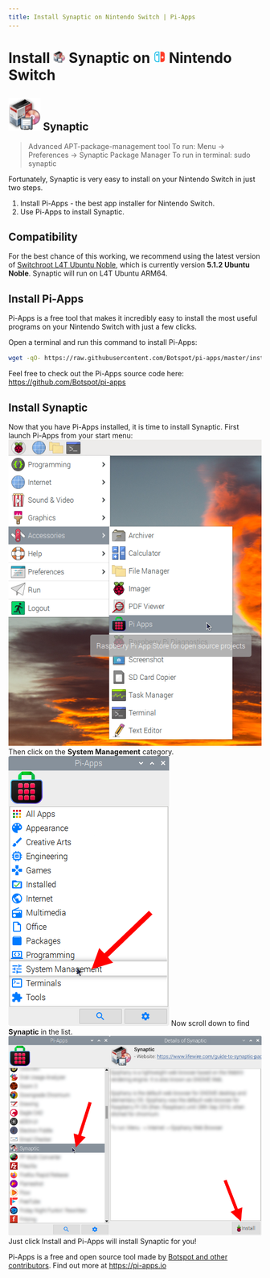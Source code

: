 ```yaml
---
title: Install Synaptic on Nintendo Switch | Pi-Apps
---
```

<div class="simple-install-content content">

# Install <img src="/img/app-icons/Synaptic/icon-64.png" height=24> Synaptic on <img src=/img/other-icons/switch-icon.svg height=24> Nintendo Switch

## <img src="/img/app-icons/Synaptic/icon-64.png"> Synaptic
> Advanced APT-package-management tool
> To run: Menu -> Preferences -> Synaptic Package Manager
> To run in terminal: sudo synaptic

Fortunately, Synaptic is very easy to install on your Nintendo Switch in just two steps.
1. Install Pi-Apps - the best app installer for Nintendo Switch.
2. Use Pi-Apps to install Synaptic.
</div>
<div class="simple-install-content content">

## Compatibility
For the best chance of this working, we recommend using the latest version of [Switchroot L4T Ubuntu Noble](https://wiki.switchroot.org/wiki/linux/l4t-ubuntu-noble-installation-guide), which is currently version **5.1.2 Ubuntu Noble**.
Synaptic will run on L4T Ubuntu ARM64.
</div>
<div class="simple-install-content content">

## Install Pi-Apps

Pi-Apps is a free tool that makes it incredibly easy to install the most useful programs on your Nintendo Switch with just a few clicks.

Open a terminal and run this command to install Pi-Apps:
```bash
wget -qO- https://raw.githubusercontent.com/Botspot/pi-apps/master/install | bash
```
Feel free to check out the Pi-Apps source code here: https://github.com/Botspot/pi-apps
</div>
<div class="simple-install-content content">

## Install Synaptic

Now that you have Pi-Apps installed, it is time to install Synaptic.
First launch Pi-Apps from your start menu:
<img src="/img/start-menu.png">
Then click on the <b>System Management</b> category.
<img src="/img/category-selections/System Management.png">
Now scroll down to find <b>Synaptic</b> in the list.
<img src="/img/app-icons/Synaptic/app-selection.png">
Just click Install and Pi-Apps will install Synaptic for you!
</div>
<div class="simple-install-content content">

Pi-Apps is a free and open source tool made by [Botspot and other contributors](/about/#contributors). Find out more at https://pi-apps.io
</div>
